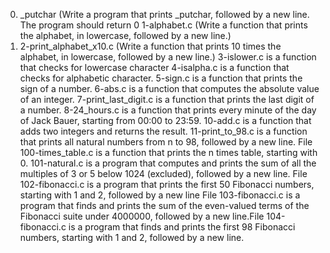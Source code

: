 0. _putchar (Write a program that prints _putchar, followed by a new line. The program should return 0
1-alphabet.c (Write a function that prints the alphabet, in lowercase, followed by a new line.)
2. 2-print_alphabet_x10.c   (Write a function that prints 10 times the alphabet, in lowercase, followed by a new line.)
3-islower.c is a function that checks for lowercase character
4-isalpha.c is a function that checks for alphabetic character.
5-sign.c is a function that prints the sign of a number.
6-abs.c is a function that computes the absolute value of an integer.
7-print_last_digit.c is a function that prints the last digit of a number.
8-24_hours.c is a function that prints every minute of the day of Jack Bauer, starting from 00:00 to 23:59.
10-add.c is a function that adds two integers and returns the result.
11-print_to_98.c is a function that prints all natural numbers from n to 98, followed by a new line.
File 100-times_table.c is a function that prints the n times table, starting with 0.
101-natural.c is a program that computes and prints the sum of all the multiples of 3 or 5 below 1024 (excluded), followed by a new line.
File 102-fibonacci.c is a program that prints the first 50 Fibonacci numbers, starting with 1 and 2, followed by a new line
File 103-fibonacci.c is a program that finds and prints the sum of the even-valued terms of the Fibonacci suite under 4000000, followed by a new line.File 104-fibonacci.c is a program that finds and prints the first 98 Fibonacci numbers, starting with 1 and 2, followed by a new line.
